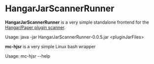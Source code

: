 # HangarJarScannerRunner

**HangarJarScannerRunner** is a very simple standalone frontend for the [Hangar/Paper plugin scanner](https://github.com/HangarMC/HangarJarScanner).

Usage: java -jar HangarJarScannerRunner-0.0.5.jar \<pluginJarFiles\>

**mc-hjsr** is a very simple Linux bash wrapper

Usage: mc-hjsr --help
